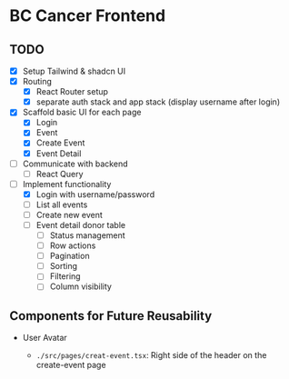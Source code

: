 # BC Cancer Frontend

## TODO

- [x] Setup Tailwind & shadcn UI
- [x] Routing
  - [x] React Router setup
  - [x] separate auth stack and app stack (display username after login)
- [x] Scaffold basic UI for each page
  - [x] Login
  - [x] Event
  - [x] Create Event
  - [x] Event Detail
- [ ] Communicate with backend
  - [ ] React Query
- [ ] Implement functionality
  - [x] Login with username/password
  - [ ] List all events
  - [ ] Create new event
  - [ ] Event detail donor table
    - [ ] Status management
    - [ ] Row actions
    - [ ] Pagination
    - [ ] Sorting
    - [ ] Filtering
    - [ ] Column visibility

## Components for Future Reusability

- User Avatar

  - `./src/pages/creat-event.tsx`: Right side of the header on the create-event page
